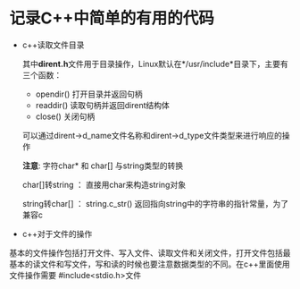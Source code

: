 # 记录C++中简单的有用的代码

* c++读取文件目录

  其中**dirent.h**文件用于目录操作，Linux默认在*/usr/include*目录下，主要有三个函数：

  + opendir()   打开目录并返回句柄
  + readdir()    读取句柄并返回dirent结构体
  + close()        关闭句柄

  可以通过dirent->d_name文件名称和dirent->d_type文件类型来进行响应的操作

  **注意**: 字符char* 和 char[] 与string类型的转换

  char[]转string ： 直接用char来构造string对象

  string转char[] ： string.c_str() 返回指向string中的字符串的指针常量，为了兼容c

* c++对于文件的操作

​        基本的文件操作包括打开文件、写入文件、读取文件和关闭文件，打开文件包括最基本的读文件和写文件，写和读的时候也要注意数据类型的不同。在c++里面使用文件操作需要 #include<stdio.h>文件

​    